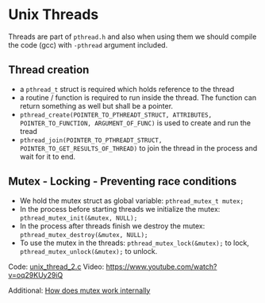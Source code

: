 # Unix Threads

Threads are part of `pthread.h` and also when using them we should compile the code (gcc) with `-pthread` argument included.


## Thread creation

- a `pthread_t` struct is required which holds reference to the thread
- a routine / function is required to run inside the thread. The function can return something as well but shall be a pointer.
- `pthread_create(POINTER_TO_PTHREADT_STRUCT, ATTRIBUTES, POINTER_TO_FUNCTION, ARGUMENT_OF_FUNC)` is used to create and run the tread
- `pthread_join(POINTER_TO_PTHREADT_STRUCT, POINTER_TO_GET_RESULTS_OF_THREAD)` to join the thread in the process and wait for it to end.


## Mutex - Locking - Preventing race conditions

- We hold the mutex struct as global variable: `pthread_mutex_t mutex;`
- In the process before starting threads we initialize the mutex: `pthread_mutex_init(&mutex, NULL);`
- In the process after threads finish we destroy the mutex: `pthread_mutex_destroy(&mutex, NULL);`
- To use the mutex in the threads: `pthread_mutex_lock(&mutex);` to lock, `pthread_mutex_unlock(&mutex);` to unlock.


Code: [unix_thread_2.c](../files/unix/unix_thread_2.c)
Video: https://www.youtube.com/watch?v=oq29KUy29iQ

Additional: [How does mutex work internally](https://mortoray.com/how-does-a-mutex-work-what-does-it-cost/)

